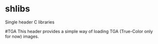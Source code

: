 # shlibs
Single header C libraries


#TGA
This header provides a simple way of loading TGA (True-Color only for now) images.
